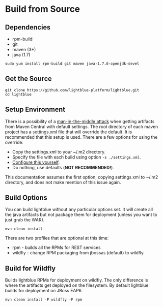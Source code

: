 # Build from Source

## Dependencies
* rpm-build
* git
* maven (3+)
* java (1.7)

```
sudo yum install rpm-build git maven java-1.7.0-openjdk-devel
```

## Get the Source
```
git clone https://github.com/lightblue-platform/lightblue.git
cd lightblue
```

## Setup Environment
There is a possibility of a [man-in-the-middle attack](https://github.com/lightblue-platform/lightblue/issues/106) when getting artifacts from Maven Central with default settings.  The root directory of each maven project has a settings.xml file that will override the default.  It is recommended that this setup is used.  There are a few options for using the override:
* Copy the settings.xml to your ~/.m2 directory.
* Specify the file with each build using option `-s ./settings.xml`.
* [Configure this yourself](http://central.sonatype.org/pages/consumers.html#apache-maven).
* Do nothing, use defaults (**NOT RECOMMENDED!**).

This documentation assumes the first option, copying settings.xml to ~/.m2 directory, and does not make mention of this issue again.


## Build Options
You can build lightblue without any particular options set.  It will create all the java artifacts but not package them for deployment (unless you want to just grab the WAR).
```
mvn clean install
```

There are two profiles that are optional at this time:
* rpm - builds all the RPMs for REST services
* wildfly - change RPM packaging from jbossas (default) to wildfly

## Build for Wildfly
Builds lightblue RPMs for deployment on wildfly.  The only difference is where the artifacts get deployed on the filesystem.  By default lightblue builds for deployment on JBoss EAP6.

```
mvn clean install -P wildfly -P rpm
```
